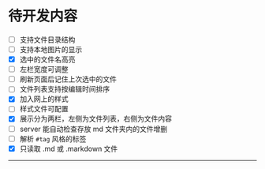# 待开发内容

- [ ] 支持文件目录结构
- [ ] 支持本地图片的显示
- [x] 选中的文件名高亮
- [ ] 左栏宽度可调整
- [ ] 刷新页面后记住上次选中的文件
- [ ] 文件列表支持按编辑时间排序
- [x] 加入网上的样式
- [ ] 样式文件可配置
- [x] 展示分为两栏，左侧为文件列表，右侧为文件内容
- [ ] server 能自动检查存放 md 文件夹内的文件增删
- [ ] 解析 `#tag` 风格的标签
- [x] 只读取 .md 或 .markdown 文件

---

